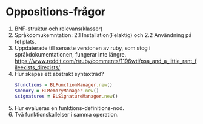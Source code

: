 # Oppositions-frågor #
1. BNF-struktur och relevans(klasser)
2. Språkdomukemntation: 2.1 Installation(Felaktig) och 2.2 Användning på fel plats.
3. Uppdaterade till senaste versionen av ruby, som stog i språkdokumentationen, fungerar inte längre. https://www.reddit.com/r/ruby/comments/1196wti/psa_and_a_little_rant_fileexists_direxists/
4. Hur skapas ett abstrakt syntaxträd? 
    ```rb
    $functions = BLFunctionManager.new()
    $memory = BLMemoryManager.new()
    $signatures = BLSignatureManager.new()
    ```
5. Hur evalueras en funktions-definitions-nod.
6. Två funktionskallelser i samma operation.




<!-- 

# BNF-struktur
Bnfens ordning kan struktureras på ett bättre sätt just nu käns det som om den sitter ihop i en slupmmässig ordning lite som om ni satte klistra ihop den fel.
# Kodstandarden som förklarat
Er förklarning av kodstandarden ni använt är lite väl otydlig och aldeläs för skenerel
# Datatyper 
Det finns datatyper i bnfen som inte står med som data typer under dokumentationen

# instalation och körning 
Detta ligger i fel sektion av documentet
Detta är inte tydligt skrivet ut 

# Språk 
Infårmelt språk

# Instalation 
Felacktig beskrivning av hur man kör programet i under denna section

# paranteser i prioriterings årdning

# rekursivt värkar inte funka

# accessa ett element i en fler dimensionnelle array 

# hur skapas globala variabler?

# saknas deafult värden

# Blfuncsignatures istället för parametrar i en funktion, svårare att förstå -->



